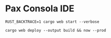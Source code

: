 # Pax Consola IDE

```
RUST_BACKTRACE=1 cargo web start --verbose
```

```
cargo web deploy --output build && now --prod
```
